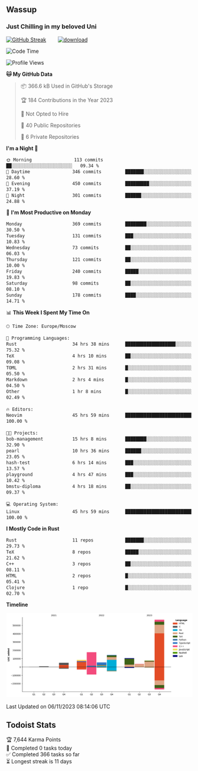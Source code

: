 ## Wassup 
### Just Chilling in my beloved Uni 

<!--
-->

[![GitHub Streak](http://github-readme-streak-stats.herokuapp.com?user=archeoss&theme=shades-of-purple&hide_border=true&date_format=j%20M%5B%20Y%5D)](https://git.io/streak-stats)&nbsp;&nbsp;&nbsp;&nbsp;&nbsp;&nbsp;&nbsp;&nbsp;[![download](https://user-images.githubusercontent.com/68448737/147796309-d8b65b1d-4dde-40d9-b03a-2b42aaa6cd43.jpeg)
](http://bmstu.ru/)

<!--START_SECTION:waka-->
![Code Time](http://img.shields.io/badge/Code%20Time-2%2C023%20hrs%2057%20mins-blue)

![Profile Views](http://img.shields.io/badge/Profile%20Views-0-blue)

**🐱 My GitHub Data** 

> 📦 366.6 kB Used in GitHub's Storage 
 > 
> 🏆 184 Contributions in the Year 2023
 > 
> 🚫 Not Opted to Hire
 > 
> 📜 40 Public Repositories 
 > 
> 🔑 6 Private Repositories 
 > 
**I'm a Night 🦉** 

```text
🌞 Morning                113 commits         ██░░░░░░░░░░░░░░░░░░░░░░░   09.34 % 
🌆 Daytime                346 commits         ███████░░░░░░░░░░░░░░░░░░   28.60 % 
🌃 Evening                450 commits         █████████░░░░░░░░░░░░░░░░   37.19 % 
🌙 Night                  301 commits         ██████░░░░░░░░░░░░░░░░░░░   24.88 % 
```
📅 **I'm Most Productive on Monday** 

```text
Monday                   369 commits         ████████░░░░░░░░░░░░░░░░░   30.50 % 
Tuesday                  131 commits         ███░░░░░░░░░░░░░░░░░░░░░░   10.83 % 
Wednesday                73 commits          ██░░░░░░░░░░░░░░░░░░░░░░░   06.03 % 
Thursday                 121 commits         ██░░░░░░░░░░░░░░░░░░░░░░░   10.00 % 
Friday                   240 commits         █████░░░░░░░░░░░░░░░░░░░░   19.83 % 
Saturday                 98 commits          ██░░░░░░░░░░░░░░░░░░░░░░░   08.10 % 
Sunday                   178 commits         ████░░░░░░░░░░░░░░░░░░░░░   14.71 % 
```


📊 **This Week I Spent My Time On** 

```text
🕑︎ Time Zone: Europe/Moscow

💬 Programming Languages: 
Rust                     34 hrs 38 mins      ███████████████████░░░░░░   75.32 % 
TeX                      4 hrs 10 mins       ██░░░░░░░░░░░░░░░░░░░░░░░   09.08 % 
TOML                     2 hrs 31 mins       █░░░░░░░░░░░░░░░░░░░░░░░░   05.50 % 
Markdown                 2 hrs 4 mins        █░░░░░░░░░░░░░░░░░░░░░░░░   04.50 % 
Other                    1 hr 8 mins         █░░░░░░░░░░░░░░░░░░░░░░░░   02.49 % 

🔥 Editors: 
Neovim                   45 hrs 59 mins      █████████████████████████   100.00 % 

🐱‍💻 Projects: 
bob-management           15 hrs 8 mins       ████████░░░░░░░░░░░░░░░░░   32.90 % 
pearl                    10 hrs 36 mins      ██████░░░░░░░░░░░░░░░░░░░   23.05 % 
hash-test                6 hrs 14 mins       ███░░░░░░░░░░░░░░░░░░░░░░   13.57 % 
playground               4 hrs 47 mins       ███░░░░░░░░░░░░░░░░░░░░░░   10.42 % 
bmstu-diploma            4 hrs 18 mins       ██░░░░░░░░░░░░░░░░░░░░░░░   09.37 % 

💻 Operating System: 
Linux                    45 hrs 59 mins      █████████████████████████   100.00 % 
```

**I Mostly Code in Rust** 

```text
Rust                     11 repos            ███████░░░░░░░░░░░░░░░░░░   29.73 % 
TeX                      8 repos             █████░░░░░░░░░░░░░░░░░░░░   21.62 % 
C++                      3 repos             ██░░░░░░░░░░░░░░░░░░░░░░░   08.11 % 
HTML                     2 repos             █░░░░░░░░░░░░░░░░░░░░░░░░   05.41 % 
Clojure                  1 repo              █░░░░░░░░░░░░░░░░░░░░░░░░   02.70 % 
```



**Timeline**

![Lines of Code chart](https://raw.githubusercontent.com/archeoss/archeoss/master/assets/bar_graph.png)


 Last Updated on 06/11/2023 08:14:06 UTC
<!--END_SECTION:waka-->

## Todoist Stats

<!-- TODO-IST:START -->
🏆  7,644 Karma Points           
🌸  Completed 0 tasks today           
✅  Completed 366 tasks so far           
⏳  Longest streak is 11 days
<!-- TODO-IST:END -->
